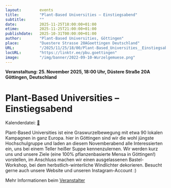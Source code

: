 ```yaml
---
layout:        events
title:         "Plant-Based Universities – Einstiegsabend"
subtitle:      ""
date:          2025-11-25T18:00:00+01:00
etime:         2025-11-25T21:00:00+01:00
publishdate:   2025-10-31T00:00:00+01:00
author:        "Plant-Based Universities, Göttingen"
place:         "Duestere Strasse 20AGoettingen Deutschland"
URL:           "/2025/11/25/18/00/Plant-Based_Universities__Einstiegsabend"
locURL:        "https://linktr.ee/pbu.goettingen"
image:         "/img/banner/2022-09-10-Wurzelgemuese.png"
---
```


**Veranstaltung: 25. November 2025, 18:00 Uhr, Düstere Straße 20A
Göttingen, Deutschland**

Plant-Based Universities – Einstiegsabend
===========


Kalenderdatei: [📆](/ics/2025-11-25_18-00_plant-based_universities__einstiegsabend.ics)

Plant-Based Universities ist eine Graswurzelbewegung mit etwa 90 lokalen Kampagnen in ganz Europa. hier in Göttingen sind wir die wohl jüngste Hochschulgruppe und laden an diesem Novemberabend alle Interessierten ein, uns bei einem Teller heißer Suppe kennenzulernen. Wir werden kurz uns und unsere Ziele (eine 100% pflanzenbasierte Mensa in Göttingen!) vorstellen, im Anschluss machen wir einen ausgelassenen Bastel-Workshop, bei dem herbstlich-winterliche Windlichter dekorieren.
Besucht gerne auch unsere Website und unseren Instagram-Account :)


Mehr Informationen beim [Veranstalter](https://linktr.ee/pbu.goettingen)

